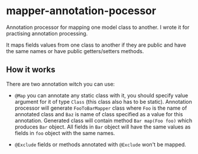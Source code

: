 # mapper-annotation-pocessor
Annotation processor for mapping one model class to another.
I wrote it for practising annotation processing.

It maps fields values from one class to another if they are public and have the same names or have public getters/setters methods.

## How it works

There are two annotation witch you can use:

* `@Map` you can annotate any static class with it, you should specify value argument for it of type `Class` (this class also has to be static). 
Annotation processor will generate `FooToBarMapper` class where `Foo` is the name of annotated class and `Baz` is name of class specified
as a value for this annotation.
Generated class will contain method `Bar map(Foo foo)` which produces `Bar` object.
All fields in `Bar` object will have the same values as fields in `foo` object with the same names. 

* `@Exclude` fields or methods annotated with `@Exclude` won't be mapped.
